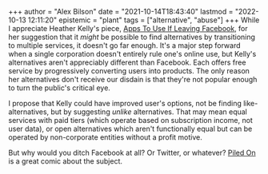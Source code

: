 +++
author = "Alex Bilson"
date = "2021-10-14T18:43:40"
lastmod = "2022-10-13 12:11:20"
epistemic = "plant"
tags = ["alternative", "abuse"]
+++
While I appreciate Heather Kelly's piece, [Apps To Use If Leaving Facebook](https://www.washingtonpost.com/technology/2021/10/12/leave-facebook-alternatives/?utm_source=pocket-newtab), for her suggestion that it _might_ be possible to find alternatives by transitioning to multiple services, it doesn't go far enough. It's a major step forward when a single corporation doesn't entirely rule one's online use, but Kelly's alternatives aren't appreciably different than Facebook. Each offers free service by progressively converting users into products. The only reason her alternatives don't receive our disdain is that they're not popular enough to turn the public's critical eye.

I propose that Kelly could have improved user's options, not be finding like-alternatives, but by suggesting _unlike_ alternatives. That may mean equal services with paid tiers (which operate based on subscription income, not user data), or open alternatives which aren't functionally equal but can be operated by non-corporate entities without a profit motive.

But why would you ditch Facebook at all? Or Twitter, or whatever? [Piled On](https://thenib.com/piled-on/) is a great comic about the subject.
